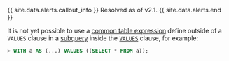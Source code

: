 {{ site.data.alerts.callout_info }}
Resolved as of v2.1.
{{ site.data.alerts.end }}

It is not yet possible to use a [common table expression](common-table-expressions.html) define outside of a `VALUES` clause in a [subquery](subqueries.html) inside the [`VALUES`](selection-queries.html#values-clause) clause, for example:

~~~ sql
> WITH a AS (...) VALUES ((SELECT * FROM a));
~~~
